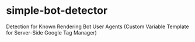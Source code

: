 # simple-bot-detector
Detection for Known Rendering Bot User Agents (Custom Variable Template for Server-Side Google Tag Manager)
